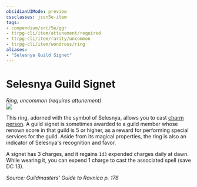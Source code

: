 ```yaml
---
obsidianUIMode: preview
cssclasses: json5e-item
tags:
- compendium/src/5e/ggr
- ttrpg-cli/item/attunement/required
- ttrpg-cli/item/rarity/uncommon
- ttrpg-cli/item/wondrous/ring
aliases: 
- "Selesnya Guild Signet"
---
```

# Selesnya Guild Signet
*Ring, uncommon (requires attunement)*  
![](/3-Mechanics/CLI/items/img/selesnya-guild-signet.webp#right)  


This ring, adorned with the symbol of Selesnya, allows you to cast [charm person](/3-Mechanics/CLI/spells/charm-person.md). A guild signet is sometimes awarded to a guild member whose renown score in that guild is 5 or higher, as a reward for performing special services for the guild. Aside from its magical properties, the ring is also an indicator of Selesnya's recognition and favor.

A signet has 3 charges, and it regains `1d3` expended charges daily at dawn. While wearing it, you can expend 1 charge to cast the associated spell (save DC 13).

*Source: Guildmasters' Guide to Ravnica p. 178*